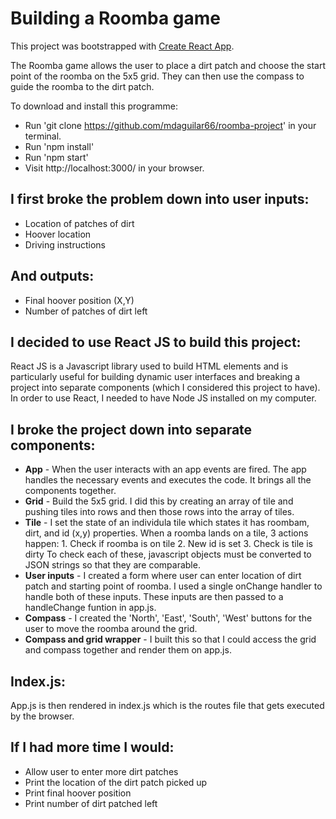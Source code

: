 # Building a Roomba game

This project was bootstrapped with [Create React App](https://github.com/facebook/create-react-app).

The Roomba game allows the user to place a dirt patch and choose the start point
of the roomba on the 5x5 grid. They can then use the compass to guide the roomba
to the dirt patch.

To download and install this programme:
- Run 'git clone https://github.com/mdaguilar66/roomba-project' in your terminal.
- Run 'npm install'
- Run 'npm start'
- Visit http://localhost:3000/ in your browser.

## I first broke the problem down into user inputs:
- Location of patches of dirt
- Hoover location
- Driving instructions

## And outputs:
- Final hoover position (X,Y)
- Number of patches of dirt left

## I decided to use React JS to build this project:
React JS is a Javascript library used to build HTML elements and is particularly
useful for building dynamic user interfaces and breaking a project into separate
components (which I considered this project to have). In order to use React, I
needed to have Node JS installed on my computer.

## I broke the project down into separate components:
- **App** - When the user interacts with an app events are fired. The app handles
the necessary events and executes the code. It brings all the components together.
- **Grid** - Build the 5x5 grid. I did this by creating an array of tile and pushing
tiles into rows and then those rows into the array of tiles.
- **Tile** - I set the state of an individula tile which states it has roombam, dirt,
and id (x,y) properties. When a roomba lands on a tile, 3 actions happen:
      1. Check if roomba is on tile
      2. New id is set
      3. Check is tile is dirty
To check each of these, javascript objects must be converted to JSON strings
so that they are comparable.
- **User inputs** - I created a form where user can enter location of dirt patch and
starting point of roomba. I used a single onChange handler to handle both of
these inputs. These inputs are then passed to a handleChange funtion in app.js.
- **Compass** - I created the 'North', 'East', 'South', 'West' buttons for the user
to move the roomba around the grid.
- **Compass and grid wrapper** - I built this so that I could access the grid
and compass together and render them on app.js.

## Index.js:
App.js is then rendered in index.js which is the routes file that gets executed by the browser.

## If I had more time I would:
- Allow user to enter more dirt patches
- Print the location of the dirt patch picked up
- Print final hoover position
- Print number of dirt patched left

